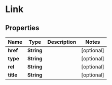 
# Link

## Properties
Name | Type | Description | Notes
------------ | ------------- | ------------- | -------------
**href** | **String** |  |  [optional]
**type** | **String** |  |  [optional]
**rel** | **String** |  |  [optional]
**title** | **String** |  |  [optional]



